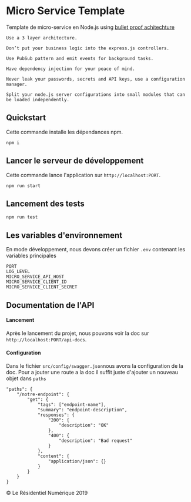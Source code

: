 # Micro Service Template
Template de micro-service en Node.js using  [bullet proof achitechture](https://softwareontheroad.com/ideal-nodejs-project-structure/#architecture)


    Use a 3 layer architecture.

    Don’t put your business logic into the express.js controllers.

    Use PubSub pattern and emit events for background tasks.

    Have dependency injection for your peace of mind.

    Never leak your passwords, secrets and API keys, use a configuration manager.

    Split your node.js server configurations into small modules that can be loaded independently.


## Quickstart
Cette commande installe les dépendances npm.

    npm i

## Lancer le serveur de développement
Cette commande lance l'application sur `http://localhost:PORT`.

    npm run start

## Lancement des tests
    npm run test

## Les variables d'environnement
En mode développement, nous devons créer un fichier `.env` contenant les variables principales

    PORT
    LOG_LEVEL
    MICRO_SERVICE_API_HOST
    MICRO_SERVICE_CLIENT_ID
    MICRO_SERVICE_CLIENT_SECRET

## Documentation de l'API

#### Lancement
Après le lancement du projet, nous pouvons voir la doc sur `http://localhost:PORT/api-docs`.

#### Configuration
Dans le fichier `src/config/swagger.json`nous avons la configuration de la doc.
Pour a jouter une route a la doc il suffit juste d'ajouter un nouveau objet dans `paths`

    "paths": {
        "/notre-endpoint": {
            "get": {
                "tags": ["endpoint-name"],
                "summary": "endpoint-description",
                "responses": {
                    "200": {
                        "description": "OK"
                    },
                    "400": {
                        "description": "Bad request"
                    }
                },
                "content": {
                    "application/json": {}
                }
            }
        }
    }

© Le Résidentiel Numérique 2019
